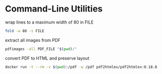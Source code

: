 # Command-Line Utilities

wrap lines to a maximum width of 80 in FILE

```sh
fold -w 80 -s FILE
```

extract all images from PDF

```sh
pdfimages -all PDF_FILE "$(pwd)/"
```

convert PDF to HTML and preserve layout

```sh
docker run -t --rm -v $(pwd):/pdf -w /pdf pdf2htmlex/pdf2htmlex:0.18.8.rc2-master-20200820-alpine-3.12.0-x86_64 PDF_FILE
```

